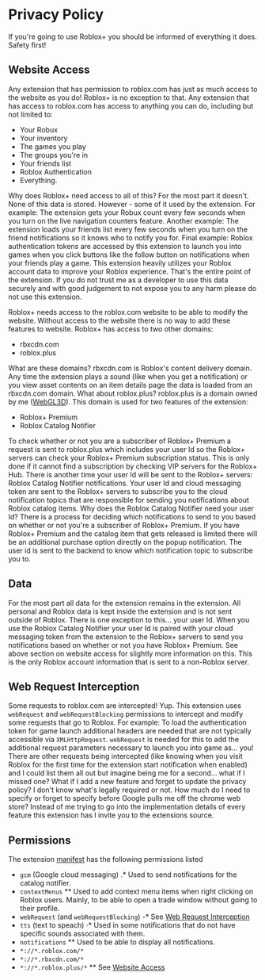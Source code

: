 # Privacy Policy
If you're going to use Roblox+ you should be informed of everything it does. Safety first!
## Website Access
Any extension that has permission to roblox.com has just as much access to the website as you do! Roblox+ is no exception to that. Any extension that has access to roblox.com has access to anything you can do, including but not limited to:
* Your Robux
* Your inventory
* The games you play
* The groups you're in
* Your friends list
* Roblox Authentication
* Everything.

Why does Roblox+ need access to all of this?
For the most part it doesn't. None of this data is stored. However - some of it used by the extension.
For example: The extension gets your Robux count every few seconds when you turn on the live navigation counters feature.
Another example: The extension loads your friends list every few seconds when you turn on the friend notifications so it knows who to notify you for.
Final example: Roblox authentication tokens are accessed by this extension to launch you into games when you click buttons like the follow button on notifications when your friends play a game.
This extension heavily utilizes your Roblox account data to improve your Roblox experience. That's the entire point of the extension. If you do not trust me as a developer to use this data securely and with good judgement to not expose you to any harm please do not use this extension.

Roblox+ needs access to the roblox.com website to be able to modify the website. Without access to the website there is no way to add these features to website.
Roblox+ has access to two other domains:
* rbxcdn.com
* roblox.plus

What are these domains?
rbxcdn.com is Roblox's content delivery domain. Any time the extension plays a sound (like when you get a notification) or you view asset contents on an item details page the data is loaded from an rbxcdn.com domain.
What about roblox.plus?
roblox.plus is a domain owned by me ([WebGL3D](https://www.roblox.com/users/48103520/profile?rbxp=48103520)). This domain is used for two features of the extension:
* Roblox+ Premium
* Roblox Catalog Notifier

To check whether or not you are a subscriber of Roblox+ Premium a request is sent to roblox.plus which includes your user Id so the Roblox+ servers can check your Roblox+ Premium subscription status. This is only done if it cannot find a subscription by checking VIP servers for the Roblox+ Hub.
There is another time your user Id will be sent to the Roblox+ servers: Roblox Catalog Notifier notifications. Your user Id and cloud messaging token are sent to the Roblox+ servers to subscribe you to the cloud notification topics that are responsible for sending you notifications about Roblox catalog items.
Why does the Roblox Catalog Notifier need your user Id?
There is a process for deciding which notifications to send to you based on whether or not you're a subscriber of Roblox+ Premium. If you have Roblox+ Premium and the catalog item that gets released is limited there will be an additional purchase option directly on the popup notification. The user id is sent to the backend to know which notification topic to subscribe you to.

## Data
For the most part all data for the extension remains in the extension. All personal and Roblox data is kept inside the extension and is not sent outside of Roblox.
There is one exception to this... your user Id. When you use the Roblox Catalog Notifier your user Id is paired with your cloud messaging token from the extension to the Roblox+ servers to send you notifications based on whether or not you have Roblox+ Premium. See above section on website access for slightly more information on this. This is the only Roblox account information that is sent to a non-Roblox server.

## Web Request Interception
Some requests to roblox.com are intercepted!
Yup. This extension uses `webRequest` and `webRequestBlocking` permissions to intercept and modify some requests that go to Roblox. For example: To load the authentication token for game launch additional headers are needed that are not typically accessible via `XMLHttpRequest`. `webRequest` is needed for this to add the additional request parameters necessary to launch you into game as... you!
There are other requests being intercepted (like knowing when you visit Roblox for the first time for the extension start notification when enabled) and I could list them all out but imagine being me for a second... what if I missed one? What if I add a new feature and forget to update the privacy policy? I don't know what's legally required or not. How much do I need to specify or forget to specify before Google pulls me off the chrome web store? Instead of me trying to go into the implementation details of every feature this extension has I invite you to the extensions source.

## Permissions
The extension [manifest](https://github.com/Roblox-Plus/Chrome/blob/master/extension/manifest.json) has the following permissions listed
* `gcm` (Google cloud messaging)
.* Used to send notifications for the catalog notifier.
* `contextMenus`
** Used to add context menu items when right clicking on Roblox users. Mainly, to be able to open a trade window without going to their profile.
* `webRequest` (and `webRequestBlocking`)
-* See [Web Request Interception](#web-request-interception)
* `tts` (text to speach)
⋅* Used in some notifications that do not have specific sounds associated with them. 
* `notifications`
** Used to be able to display all notifications.
* `*://*.roblox.com/*`
* `*://*.rbxcdn.com/*`
* `*://*.roblox.plus/*`
** See [Website Access](#website-access)
